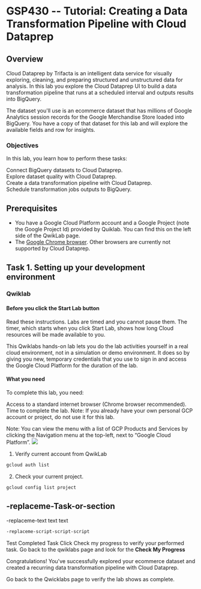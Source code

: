 # GSP430 -- Tutorial: Creating a Data Transformation Pipeline with Cloud Dataprep #

## Overview
Cloud Dataprep by Trifacta is an intelligent data service for visually exploring, cleaning, and preparing structured and unstructured data for analysis. In this lab you explore the Cloud Dataprep UI to build a data transformation pipeline that runs at a scheduled interval and outputs results into BigQuery.

The dataset you'll use is an ecommerce dataset that has millions of Google Analytics session records for the Google Merchandise Store loaded into BigQuery. You have a copy of that dataset for this lab and will explore the available fields and row for insights.

### Objectives ###
In this lab, you learn how to perform these tasks:  

Connect BigQuery datasets to Cloud Dataprep.  
Explore dataset quality with Cloud Dataprep.  
Create a data transformation pipeline with Cloud Dataprep.  
Schedule transformation jobs outputs to BigQuery.  

## Prerequisites ##

 -  You have a Google Cloud Platform account and a Google Project (note the Google Project Id) provided by Quiklab. You can find this on the left side of the QwikLab page.
 -  The [Google Chrome browser](https://www.google.com/chrome/browser/desktop/). Other browsers are currently not supported by Cloud Dataprep.
 
 
## Task 1. Setting up your development environment ##
### Qwiklab
#### Before you click the Start Lab button
Read these instructions. Labs are timed and you cannot pause them. The timer, which starts when you click Start Lab, shows how long Cloud resources will be made available to you.

This Qwiklabs hands-on lab lets you do the lab activities yourself in a real cloud environment, not in a simulation or demo environment. It does so by giving you new, temporary credentials that you use to sign in and access the Google Cloud Platform for the duration of the lab.

#### What you need
To complete this lab, you need:

Access to a standard internet browser (Chrome browser recommended).
Time to complete the lab.
Note: If you already have your own personal GCP account or project, do not use it for this lab.


Note: You can view the menu with a list of GCP Products and Services by clicking the Navigation menu at the top-left, next to “Google Cloud Platform”.
<walkthrough-spotlight-pointer spotlightId="devshell-web-preview-button"
                               text="Open Web Preview">
</walkthrough-spotlight-pointer>
![](https://cdn.qwiklabs.com/a6YnJv8GlGae4rnJIbjA27J8c7YApa%2B6noPFkkKxZjk%3D)

1. Verify current account from QwikLab
```bash
gcloud auth list
```

2. Check your current project.
```bash
gcloud config list project
```







## -replaceme-Task-or-section
-replaceme-text text text
```bash
-replaceme-script-script-script
```
Test Completed Task
Click Check my progress to verify your performed task.
Go back to the qwiklabs page and look for the **Check My Progress**



Congratulations!
You've successfully explored your ecommerce dataset and created a recurring data transformation pipeline with Cloud Dataprep.

Go back to the Qwicklabs page to verify the lab shows as complete.

<walkthrough-conclusion-trophy></walkthrough-conclusion-trophy>
